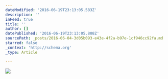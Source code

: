 ```yaml
---
dateModified: '2016-06-19T23:13:05.583Z'
description: ''
inFeed: true
title: ''
author: []
datePublished: '2016-06-19T23:13:05.808Z'
sourcePath: _posts/2016-06-04-3d05b093-e43e-4f2a-b97e-1cf946cc92fa.md
starred: false
_context: 'http://schema.org'
_type: Article

---
```

![](https://the-grid-user-content.s3-us-west-2.amazonaws.com/35334a1c-18ec-4091-8a94-bf65fe83ba0e.jpg)